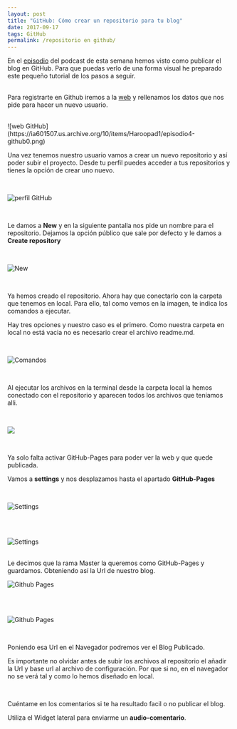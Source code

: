 ```yaml
---
layout: post 
title: "GitHub: Cómo crear un repositorio para tu blog"
date: 2017-09-17
tags: GitHub
permalink: /repositorio en github/
---
```


En el [episodio](https://lormez16.github.io/experimenta-con-jekyll/4/) del podcast de esta semana hemos visto como publicar el blog en GitHub. Para que puedas verlo de una forma visual he preparado este pequeño tutorial de los pasos a seguir.  
<br>


Para registrarte en Github iremos a la [web](https://github.com/) y rellenamos los datos que nos pide para hacer un nuevo usuario.

<br>
![web GitHub](https://ia601507.us.archive.org/10/items/Haroopad1/episodio4-github0.png)

<br>

Una vez tenemos nuestro usuario vamos a crear un nuevo repositorio y así poder subir el proyecto. Desde tu perfil puedes acceder a tus repositorios y tienes la opción de crear uno nuevo.

<br>

![perfil GitHub](https://ia601507.us.archive.org/10/items/Haroopad1/episodio4-githubperfil.png)

<br>

Le damos a **New** y en la siguiente pantalla nos pide un nombre para el repositorio. Dejamos la opción público que sale por defecto y le damos a **Create repository**

<br>

![New](https://ia601507.us.archive.org/10/items/Haroopad1/Episodio4-github.png)

<br>

Ya hemos creado el repositorio. Ahora hay que conectarlo con la carpeta que tenemos en local. Para ello, tal como vemos en la imagen, te indica los comandos a ejecutar.

Hay tres opciones y nuestro caso es el primero. Como nuestra carpeta en local no está vacia no es necesario crear el archivo readme.md.

<br>

![Comandos](https://ia601507.us.archive.org/10/items/Haroopad1/Episodio4-github2.png)

<br>

Al ejecutar los archivos en la terminal desde la carpeta local la hemos conectado con el repositorio y aparecen todos los archivos que teníamos alli. 

<br>

![](https://ia601507.us.archive.org/10/items/Haroopad1/Episodio4-github4.png)

<br>

Ya solo falta activar GitHub-Pages para poder ver la web y que quede publicada. 

Vamos a **settings** y nos desplazamos hasta el apartado **GitHub-Pages**

<br>

![Settings](https://ia601507.us.archive.org/10/items/Haroopad1/Episodio4-github5.png)

<br>
<br>

![Settings](https://ia601507.us.archive.org/10/items/Haroopad1/Episodio4-github7.png)

<br>
Le decimos que la rama Master la queremos como GitHub-Pages y guardamos. Obteniendo así la Url de nuestro blog.

<br>

![Github Pages](https://ia601507.us.archive.org/10/items/Haroopad1/Episodio4-github8.png)

<br>
<br>

![Github Pages](https://ia601507.us.archive.org/10/items/Haroopad1/Episodio4-github9.png)

<br>

Poniendo esa Url en el Navegador podremos ver el Blog Publicado.

Es importante no olvidar antes de subir los archivos al repositorio el añadir la Url y base url al archivo de configuración. Por que si no, en el navegador no se verá tal y como lo hemos diseñado en local. 

<br>


Cuéntame en los comentarios si te ha resultado facil o no publicar el blog. 

Utiliza el Widget lateral para enviarme un **audio-comentario**. 

<!-- Begin SpeakPipe code -->
<script type="text/javascript">
(function(d){
var app = d.createElement('script'); app.type = 'text/javascript'; app.async = true;
var pt = ('https:' == document.location.protocol ? 'https://' : 'http://');
app.src = pt + 'www.speakpipe.com/loader/v6nlr21vd2ejbv25jd34rektczhqpr96.js';
var s = d.getElementsByTagName('script')[0]; s.parentNode.insertBefore(app, s);
})(document);
</script>
<!-- End SpeakPipe code -->



